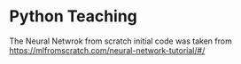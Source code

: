 # Python Teaching

The Neural Netwrok from scratch initial code was taken from https://mlfromscratch.com/neural-network-tutorial/#/

